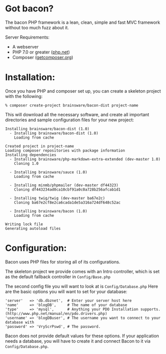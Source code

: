 Got bacon?
==========

The bacon PHP framework is a lean, clean, simple and fast MVC framework without too much fuzz about it.

Server Requirements:
* A webserver
* PHP 7.0 or greater ([php.net](http://php.net/))
* Composer ([getcomposer.org](http://getcomposer.org/))

# Installation:

Once you have PHP and composer set up, you can create a skeleton project with the following:

```
% composer create-project brainsware/bacon-dist project-name
```

This will download all the necessary software, and create all important directories and sample configuration files for your new project:

```
Installing brainsware/bacon-dist (1.0)
  - Installing brainsware/bacon-dist (1.0)
    Loading from cache

Created project in project-name
Loading composer repositories with package information
Installing dependencies
  - Installing brainsware/php-markdown-extra-extended (dev-master 1.0)
    Cloning 1.0

  - Installing brainsware/sauce (1.0)
    Loading from cache

  - Installing minmb/phpmailer (dev-master df44323)
    Cloning df443234ad0ca10cbf91a0c0a728b256afcab1d1

  - Installing twig/twig (dev-master ba67e2c)
    Cloning ba67e2cf8e2ca6cada1de5a316a724df648c52ac

  - Installing brainsware/bacon (1.0)
    Loading from cache

Writing lock file
Generating autoload files
```

# Configuration:

Bacon uses PHP files for storing all of its configurations.

The skeleton project we provide comes with an Intro controller, which is set as the default fallback controller in `Config/Base.php`

The second config file you will want to look at is `Config/Database.php`
Here are the basic options you will want to set for your database:

```
'server'   => 'db.dbznet',  # Enter your server host here
'name'     => 'blogDB',     # The name of your database
'type'     => 'mysql',      # Anything your PDO Installation supports. (http://www.php.net/manual/en/pdo.drivers.php)
'username' => 'blogDBuser', # The username you want to connect to your database with
'password' => 'VryScrPswd', # The password.
```

Bacon does not provide default values for these options. If your application needs a database, you will have to create it and connect Bacon to it via `Config/Database.php`.
